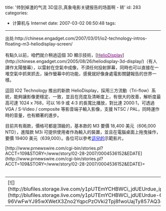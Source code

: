 title: '帅到掉渣的气流 3D显示,真象电影关键报告的场面啊 - 转'
id: 283
categories:
  - 计算机与 Internet
date: 2007-03-02 06:50:48
tags:
---

<div id="msgcns!9697D6160EFEBC17!968" class="bvMsg"><div>出处:http://chinese.engadget.com/2007/03/01/io2-technology-intros-floating-m3-heliodisplay-screen/</div>
<div> </div>
<div>有點久以前，咱們就介稍過這個 3D 顯示技術，[<u><font color="#800080">HelioDisplay</font></u>](http://chinese.engadget.com/2005/08/26/heliodisplay-3d-display/)（有人譯作太陽螢幕），以雷射在空氣中成像，不須任何投射屏幕，同時也可以直接在一堆空氣中抓來抓去，操作螢幕中的功能，感覺就好像身處電影關鍵報告的世界一樣。

這回 IO2 Technology 推出的新款 HelioDisplay，採用三方流動（Tri-flow）系統，能夠讓影像更穩定、一致，並且在亮度及清晰度上，有很大的改善，解析度最高可達 1024 x 768，可以 16:9 或 4:3 的長寬比播放，對比達 2000:1，可透過 VGA / S-Video / composite 等影音端子輸入影像，支援 NTSC / PAL，同時運作時的音量，也有顯著的進步。

目前共有兩款，價格可都是頂級的，基本款的 M3 要價 18,400 美元（606,000 NTD），進階款 M3i 可提供使用者作為輸入的裝置，並且在電腦桌面上拖曳操作，要價 19400 美元（639,000）。各位可以參考[<u><font color="#0000ff">這兒的</font></u>](http://www.io2technology.com/media/Helio_2006_v1.mov)示範影片。
</div>
<div>[http://www.prnewswire.com/cgi-bin/stories.pl?ACCT=109&amp;STORY=/www/story/02-28-2007/0004536152&amp;EDATE](http://www.prnewswire.com/cgi-bin/stories.pl?ACCT=109&amp;STORY=/www/story/02-28-2007/0004536152&amp;EDATE)=</div>
<div> </div></div><table cellspacing="0" border="0"><tr><td></td></tr><tr><td valign="top">[![](http://blufiles.storage.live.com/y1pUTEmYCHBWCi_jdUEUrdue_ipML0cTxsIWlRD6dJfThfKQRB3VWIzBpYs_ZkgxeYvME8cHkivvVg)](http://blufiles.storage.live.com/y1pUTEmYCHBWCi_jdUEUrdue-6-96VwFwYJ95wXWetX3Zno2YqpcPzOVki2Tpj8fwoUajTy857AQ3g)</td></tr></table>